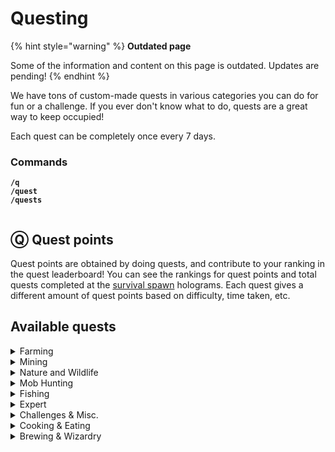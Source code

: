 # Questing

{% hint style="warning" %}
**Outdated page**

Some of the information and content on this page is outdated. Updates are pending!
{% endhint %}

We have tons of custom-made quests in various categories you can do for fun or a challenge. If you ever don't know what to do, quests are a great way to keep occupied!

Each quest can be completely once every 7 days.

### Commands

**`/q`**\
**`/quest`**\
**`/quests`**

<div align="left"><img src="../.gitbook/assets/quest.png" alt=""></div>

## Ⓠ Quest points

Quest points are obtained by doing quests, and contribute to your ranking in the quest leaderboard! You can see the rankings for quest points and total quests completed at the [survival spawn](smp-survival-s8/#spawn) holograms. Each quest gives a different amount of quest points based on difficulty, time taken, etc.

## Available quests

<details>

<summary>Farming</summary>

## Beet That!

**Objectives**\
\- Harvest & replant 1000 beetroots\
\
**Rewards**\
\- 115 vibecoin\
\- 4 quest points\
\- 230 vibe exp

## Potato Plantation

*This quest is sponsored by wingwom™*\
\
**Objectives**\
\- Harvest & replant 2000 potatoes\
\
**Rewards**\
\- 150 vibecoin\
\- 4 quest points\
\- 230 vibe exp

## Cocoa Farming

**Objectives**\
\- Harvest & replant 350 grown cocoa beans\
\
**Rewards**\
\- 85 vibecoin\
\- 2 quest points\
\- 115 vibe exp

## Papers, please!

**Objectives**\
\- Harvest 1500 sugar cane\
\
**Rewards**\
\- 55 vibecoin\
\- 2 quest points\
\- 115 vibe exp

## Berry Crazy

**Objectives**\
\- Harvest 350 sweet berries\
\
**Rewards**\
\- 65 vibecoin\
\- 2 quest points\
\- 115 vibe exp

## Pumpkin Farming

**Objectives**\
\- Harvest 1000 grown pumpkins\
\
**Rewards**\
\- 85 vibecoin\
\- 2 quest points\
\- 230 vibe exp

## Nether Wart Farming

**Objectives**\
\- Harvest & replant 500 nether warts\
\
**Rewards**\
\- 75 vibecoin\
\- 3 quest points\
\- 115 vibe exp

## Prickle Patch Prowl

**Objectives**\
\- Harvest 400 cactus blocks\
\
**Rewards**\
\- 75 vibecoin\
\- 2 quest points\
\- 115 vibe exp

## Carrot Plantation

&#x20;Harvest way too many carrots

**Objectives**\
\- Harvest & replant 4000 grown carrots\
\
**Rewards**\
\- 335 vibecoin\
\- 5 quest points\
\- 345 vibe exp

## SUGAR RUSH!

**Objectives**\
\- Harvest 4000 sugar cane\
\
**Rewards**\
\- 135 vibecoin\
\- 3 quest points\
\- 230 vibe exp

## Melon Farming

**Objectives**\
\- Harvest 1000 grown melons\
\
**Rewards**\
\- 85 vibecoin\
\- 2 quest points\
\- 115 vibe exp

## Bamboo Farming

**Objectives**\
\- Harvest 8500 Bamboo\
\
**Rewards**\
\- 115 vibecoin\
\- 3 quest points\
\- 115 vibe exp

## Glow berry Picking

**Objectives**\
\- Harvest 250 glowberries\
\
**Rewards**\
\- 75 vibecoin\
\- 2 quest points\
\- 115 vibe exp

## This is (s)wheat

**Objectives**\
\- Harvest & replant 2000 wheat\
\
**Rewards**\
\- 150 vibecoin\
\- 4 quest points\
\- 230 vibe exp

</details>

<details>

<summary>Mining</summary>

## Copper Collect

*TIP: Sell to /warp servershop for vc*\
*TIP: Use the mining /booster*\
\
**Time Limit**\
1 hour\
\
**Objectives**\
\- Mine 500 Copper Ore\
\
**Rewards**\
\- 115 vibecoin\
\- 4 quest point\
\- 115 vibe exp

## Diamond Depths

*Venture deep into the world and mine the valuable gems*\
\
**Time Limit**\
1 hour 15 minutes\
\
**Objectives**\
\- Mine 32 diamond ore\
\- Mine 32 gold ore\
\- Mine 32 redstone ore\
\- Mine 32 lapis ore\
\- Mine 3 stacks coal ore\
\- Mine 2 stacks iron ore\
\
**Rewards**\
\- 215 vibecoin\
\- 6 quest points\
\- 245 vibe exp

## Grayrock Gala

*Andesite caves biome reccomended!*\
*TIP: Sell the andesite to /warp servershop for vc*\
*TIP: Use the mining /booster*\
\
**Objectives**\
\- Mine 2000 andesite\
\
**Rewards**\
\- 125 vibecoin\
\- 4 quest points\
\- 230 vibe exp

## Geode Hunting

*Find and mine a medium to large sized geode*\
\
**Objectives**\
\- Mine 280 amethyst blocks\
\- Mine 6 fully grown amethyst clusters\
\
**Rewards**\
\- 115 vibecoin\
\- 4 quest point\
\- 115 vibe exp

## Quick Trip

*Regular ores only, deepslate is not accepted!*\
\
**Time Limit**\
45 minutes\
\
**Objectives**\
\- Mine 250 stone\
\- Mine 64 coal ore & 64 iron ore\
\
**Rewards**\
\- 115 vibecoin\
\- 2 quest point\
\- 115 vibe exp

## Deep into hell

*Head into the nether and mine some of its greatest treasures!*\
*Recommended to mine at Y 13 using a blast mining method!*\
\
**Time Limit**\
2 hours\
\
**Objectives**\
\- Mine 192 nether gold ore\
\- Mine 192 nether quartz ore\
\- Mine 32 ancient debris\
\
**Rewards**\
\- 315 vibecoin\
\- 6 quest points\
\- 345 vibe exp

</details>

<details>

<summary>Nature and Wildlife</summary>

## Flower Picking: Plains

*Stroll about the plains and collect some pretty flowers. Maybe gift them to a friend?*\
*Must be completed in a plains biome!*\
\
**Time Limit**\
45 minutes\
\
**Objectives**\
\- Collect 35 cornflowers\
\- Collect 20 oxeye daisies\
\- Collect 35 dandelions\
\- Collect 20 poppies\
\
**Rewards**\
\- 65 vibecoin\
\- 2 quest points\
\- 115 vibe exp

## Dead Bush Cleanup

*Must be completed in a desert!*\
\
**Time limit**\
10 minutes\
\
**Objectives**\
\- Remove 200 dead bushes\
\
**Rewards**\
\- 75 vibecoin\
\- 3 quest points\
\- 115 vibe exp

## Flower Picking: Oak Forest

Stroll about an oak forest and collect some pretty flowers. Maybe gift them to a friend?\
Must be completed in an oak forest!\
\
**Time Limit**\
30 minutes\
\
**Objectives**\
\- Collect 35 lilacs\
\- Collect 35 peonies\
\- Collect 25 rose bushes\
\- Collect 40 lily of the valley\
\- Collect 3 dandelions\
\
**Rewards**\
\- 100 vibecoin\
\- 3 quest points\
\- 115 vibe exp

## Did you shear that?

**Objectives**\
\- Shear 50 different sheep\
\
**Rewards**\
\- 125 vibecoin\
\- 2 quest points\
\- 115 vibe exp

## Lawn Mower Simulator

*Made to be completed in a plains biome!*\
\
**Time Limit**\
15 minutes\
\
**Objectives**\
\- Mow 1500 grass\
\
**Rewards**\
\- 55 vibecoin\
\- 2 quest points\
\- 115 vibe exp

</details>

<details>

<summary>Mob Hunting</summary>

## Bone Voyage!

Recommended to use /resnight\
\
**Time Limit**\
1 hour\
\
**Objectives**\
\- Kill 50 skeletons with a bow\
\
**Rewards**\
\- 135 vibecoin\
\- 3 quest points\
\- 230 vibe exp

## Guardian's Abyss

**Time limit**\
15 minutes\
\
**Objectives**\
\- Kill 15 guardians\
\- Kill 1 elder guardian\
\
**Rewards**\
\- 85 vibecoin\
\- 3 quest point\
\- 230 vibe exp

## Sniper Duels

Minecraft achievement, but harder.\
\
**Time limit**\
15 minutes\
\
**Objectives**\
\- Shoot and kill 10 skeletons 25+ blocks away using a bow\
\
**Rewards**\
\- 100 vibecoin\
\- 4 quest point\
\- 245 vibe exp

## Sonic Boom!

How are these guys so fast?\
\
**Time limit**\
15 minutes\
\
**Objectives**\
\- Kill 25 creepers\
\
**Rewards**\
\- 40 vibecoin\
\- 1 quest point\
\- 115 vibe exp

## Evoker Eviction

**Objectives**\
\- Kill 10 Evokers\
\
**Rewards**\
\- 75 vibecoin\
\- 3 quest point\
\- 230 vibe exp

## Wither's End

**Objectives**\
\- Kill a Wither\
\
**Rewards**\
\- 75 vibecoin\
\- 1 quest point\
\- 115 vibe exp

## Ender Enigma

**Objectives**\
\- Kill 100 endermen\
\
**Rewards**\
\- 75 vibecoin\
\- 2 quest point\
\- 115 vibe exp

## Undead Management

Traverse the world and hunt down the undead mobs plauging the world. Recommended to use /resnight and start at night!\
\
**Time Limit**\
1 hour\
\
**Objectives**\
\- Kill 50 zombies\
\- Kill 50 skeletons\
\- Kill 50 spiders\
\- Traverse at least 2000 blocks on foot\
\
**Rewards**\
\- 165 vibecoin\
\- 4 quest points\
\- 230 vibe exp

## Inferno Fury

**Objectives**\
\- Kill 50 blazes\
\
**Rewards**\
\- 55 vibecoin\
\- 2 quest point\
\- 115 vibe exp

## Undead Management 2

Traverse the world and hunt down the undead plaguing the community. Recommended to use /resnight and start at night\
\
**Time Limit**\
1 hour 30 minutes\
\
**Objectives**\
\- Kill 55 zombies\
\- Kill 55 skeletons\
\- Kill 55 spiders\
\- Kill 55 creepers\
\- Traverse at least 3500 blocks on foot\
\
**Rewards**\
\- 255 vibecoin\
\- 5 quest points\
\- 345 vibe exp

</details>

<details>

<summary>Fishing</summary>

## Caught on a line

Go out into the waters and catch some fish!\
Tip: Use luck of the sea & lure for faster completion!\
\
**Objectives**\
\- Catch 8 cod\
\- Catch 4 salmon\
\- Catch 1 pufferfish\
\
**Rewards**\
\- 55 vibecoin\
\- 2 quest points\
\- 115 vibe exp

## Void Fishing

They shimmer oddly and make no ripples\
You probably shouldn't eat them\
Must be completed in the end!\
\
Objectives\
\- Catch 10 cod in the End\
\- Catch 6 salmon in the End\
\
Rewards\
\- 75 vibecoin\
\- 3 quest points\
\- 230 vibe exp

## Fisherman's delight

A lovely haul from the sea\
Tip: Use luck of the sea & lure for faster completion!\
\
Objectives\
\- Catch 30 cod\
\- Catch 15 salmon\
\- Catch 6 pufferfish\
\- Catch 1 tropical fish\
\
Rewards\
\- 135 vibecoin\
\- 4 quest points\
\- 230 vibe exp

## Rodception!

Objectives\
\- Reel in another Fishing Rod\
\
Rewards\
\- 115 Vibecoin\
\- 4 quest points\
\- 230 vibe exp

## Finding Nemo

;o;\
Tip: Use luck of the sea & lure for faster completion!\
\
Objectives\
\- Reel in 1 tropical fish (AKA Nemo)\
\
Rewards\
\- 45 vibecoin\
\- 2 quest points\
\- 115 vibe exp

## Midnight Reel

Cool air, quiet sea, calm mind.\
Night is the fisher's friend.\
/resnight is reccomended!\
\
Objectives\
\- Catch 16 cod at night\
\- Catch 8 salmon at night\
\- Catch 3 pufferfish at night\
\
Rewards\
\- 95 vibecoin\
\- 4 quest points\
\- 230 vibe exp

## Ocean Cleanup

How is all this junk getting in the ocean?!\
\
Objectives\
\- Reel in 15 junk items\
\
Rewards\
\- 135 vibecoin\
\- 4 quest points\
\- 230 vibe exp

## Enchanted Catch

Objectives\
\- Reel in an Enchanted Book\
\
Rewards\
\- 45 vibecoin\
\- 2 quest points\
\- 115 vibe exp

## 0.8% chance

Reel in the rarest fishing loot- a nametag!\
Tip: Use luck of the sea & lure for faster completion!\
\
Objectives\
\- Reel in 1 nametag\
\
Rewards\
\- 135 vibecoin\
\- 4 quest points\
\- 230 vibe exp

</details>

<details>

<summary>Expert</summary>

## Warden Wipeout

**Time Limit**\
35 minutes\
\
**Objectives**\
\- Kill 10 Wardens\
\
**Rewards**\
\- 215 vibecoin\
\- 4 quest points\
\- 230 vibe exp

## Hero of the End

Enter the end dimension and take out the Dragon!\
\
**Time Limit**\
5 minutes\
\
**Objectives**\
\- Summon the Ender Dragon by placing 4 end crystals on the portal sides\
\- Slay the Ender Dragon\
\
**Rewards**\
\- 215 vibecoin\
\- 5 quest points\
\- 230 vibe exp

</details>

<details>

<summary>Challenges &#x26; Misc.</summary>

## Birds eye

What a view.\
\
**Time Limit**\
5 minutes\
\
**Objectives**\
\- Fly 5000m with an elytra\
\
**Rewards**\
\- 85 vibecoin\
\- 4 quest points\
\- 230 vibe exp

## Via pig

No car? No problem\
\
**Objectives**\
\- Travel 850m on a pig\
\
**Rewards**\
\- 85 vibecoin\
\- 4 quest points\
\- 230 vibe exp

## snzzz

**Objectives**\
\- Sleep through the night 5 times\
\
**Rewards**\
\- 100 vibecoin\
\- 5 quest points\
\- 230 vibe exp

### Extreme Free Falling

&#x20;Teleport commands will be disabled!\
\
**Objectives**\
\- Cumulatively fall 1500m\
\
**Rewards**\
\- 115 vibecoin\
\- 5 quest points\
\- 230 vibe exp

## Business Legend

**Objectives**\
\- Make a trade with villagers 45 times\
\
**Rewards**\
\- 85 vibecoin\
\- 3 quest points\
\- 230 vibe exp

## How far can this go?

&#x20;Travel 100 blocks on every vehicle!\
\
**Time Limit**\
1 hour\
\
**Objectives**\
\- 100m on a boat\
\- 100m on a horse\
\- 100m on a donkey\
\- 100m on a mule\
\- 100m on a minecart\
\- 100m on a pig\
\
**Rewards**\
\- 200 vibecoin\
\- 5 quest points\
\- 230 vibe exp

## Across the ocean!

Ever wonder how a fish feels? No? Okay, sorry.\
Must be completed in any ocean biome!\
\
**Time Limit**\
15 minutes\
\
**Objectives**\
\- Swim 3000 blocks\
\
**Rewards**\
\- 85 vibecoin\
\- 4 quest points\
\- 230 vibe exp

## need sammich FAST

Gather ingredients and make a chicken sandwich\
Prepare in advance!\
\
**Time Limit**\
1 minute\
\
**Objectives**\
\- Harvest 6 wheat\
\- Make two bread\
\- Hunt & cook a chicken\
\
**Rewards**\
\- 75 vibecoin\
\- 4 quest points\
\- 115 vibe exp

</details>

<details>

<summary>Cooking &#x26; Eating</summary>

\- Coming Soon!

</details>

<details>

<summary>Brewing &#x26; Wizardry</summary>

\- Coming Soon!

</details>
